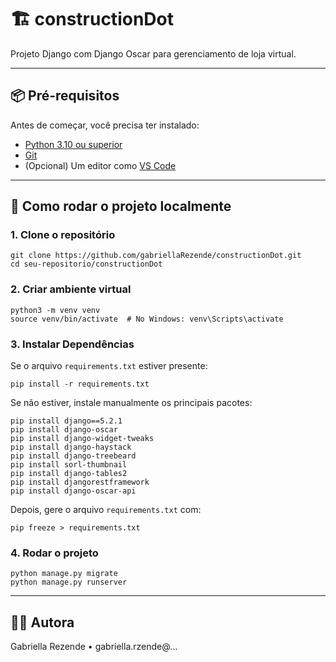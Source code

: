 # 🏗️ constructionDot

Projeto Django com Django Oscar para gerenciamento de loja virtual.

---

## 📦 Pré-requisitos

Antes de começar, você precisa ter instalado:

- [Python 3.10 ou superior](https://www.python.org/downloads/)
- [Git](https://git-scm.com/)
- (Opcional) Um editor como [VS Code](https://code.visualstudio.com/)

---

## 🚀 Como rodar o projeto localmente

### 1. Clone o repositório

```
git clone https://github.com/gabriellaRezende/constructionDot.git
cd seu-repositorio/constructionDot
```

### 2. Criar ambiente virtual

```
python3 -m venv venv
source venv/bin/activate  # No Windows: venv\Scripts\activate
```

### 3. Instalar Dependências

Se o arquivo `requirements.txt` estiver presente:

```
pip install -r requirements.txt
```

Se não estiver, instale manualmente os principais pacotes:

```
pip install django==5.2.1
pip install django-oscar
pip install django-widget-tweaks
pip install django-haystack
pip install django-treebeard
pip install sorl-thumbnail
pip install django-tables2
pip install djangorestframework
pip install django-oscar-api
```

Depois, gere o arquivo `requirements.txt` com:

```
pip freeze > requirements.txt
```

### 4. Rodar o projeto

```
python manage.py migrate
python manage.py runserver
```
---

## 👩‍💻 Autora
Gabriella Rezende • gabriella.rzende@...
